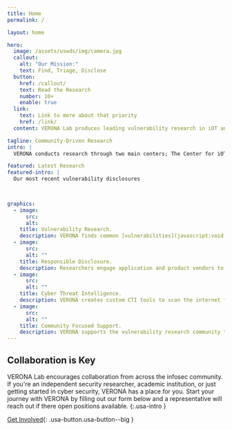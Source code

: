 ```yaml
---
title: Home
permalink: /

layout: home

hero:
  image: /assets/uswds/img/camera.jpg
  callout:
    alt: "Our Mission:"
    text: Find, Triage, Disclose
  button:
    href: /callout/
    text: Read the Research
    number: 10+
    enable: true
  link:
    text: Link to more about that priority
    href: /link/
  content: VERONA Lab produces leading vulnerability research in iOT and embedded device security.

tagline: Community-Driven Research
intro: |
  VERONA conducts research through two main centers; The Center for iOT and Embedded Device Security (COTEDS) and the Center for Open-Source Threat Intelligence (COSTT). COTEDS leverages the iOT Research Library to obtain, catalog, and find vulnerabilities in iOT and embedded devices, specefically focusing on enviormental monitoring devices. Research in COTEDS identifies vulnerabilities, engages vendors, and coordinates responsible disclosures. COSTT 

featured: Latest Research
featured-intro: |
  Our most recent vulnerability disclosures

  

graphics:
  - image:
      src: 
      alt: 
    title: Vulnerability Research.
    description: VERONA finds common [vulnerabilities](javascript:void(0);) in everyday applications, open-source projects on platforms like GitHub and Sourceforge.
  - image:
      src: 
      alt: ""
    title: Responsible Disclosure.
    description: Researchers engage application and product vendors to notify stakeholders of vulnerabilities and provide mitigation recommendations.
  - image:
      src: 
      alt: ""
    title: Cyber Threat Intelligence.
    description: VERONA creates custom CTI tools to scan the internet for vulnerable endpoints and notify asset owners of potentially compromised devices.
  - image:
      src: 
      alt: ""
    title: Community Focused Support.
    description: VERONA supports the vulnerability research community through community outreach projects like the Vulnerability Research Library and the CTF Guide (ctfguide.org)
---
```


## Collaboration is Key    


VERONA Lab encourages collaboration from across the infosec community. If you're an independent security researcher, academic institution, or just getting started in cyber security, VERONA has a place for you. Start your journey with VERONA by filling out our form below and a representative will reach out if there open positions available.
{:.usa-intro }

[Get Involved](#){: .usa-button.usa-button--big }
